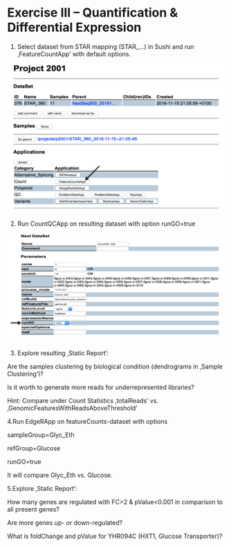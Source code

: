 # Exercise III – Quantification & Differential Expression

1. Select dataset from STAR mapping (STAR_...) in Sushi and run ‚FeatureCountApp’ with default options.

![alt text](https://github.com/opitzl/CombinedCourse/blob/master/E3_S1.png "Screenshot1")

2. Run CountQCApp on resulting dataset with option runGO=true

![alt text](https://github.com/opitzl/CombinedCourse/blob/master/E3_S2.png "Screenshot2")

3. Explore resulting ‚Static Report’:

 Are the samples clustering by biological condition (dendrograms in ‚Sample Clustering’)? 

 Is it worth to generate more reads for underrepresented libraries?
  
  Hint: Compare under Count Statistics ‚totalReads’ vs. ‚GenomicFeaturesWithReadsAboveThreshold’ 

4.Run EdgeRApp on featureCounts-dataset with options

 sampleGroup=Glyc_Eth 

 refGroup=Glucose 

 runGO=true

 It will compare Glyc_Eth vs. Glucose.

5.Explore ‚Static Report’:

 How many genes are regulated with FC>2 & pValue<0.001 in comparison to all present genes?

 Are more genes up- or down-regulated?

 What is foldChange and pValue for YHR094C (HXT1, Glucose Transporter)?
